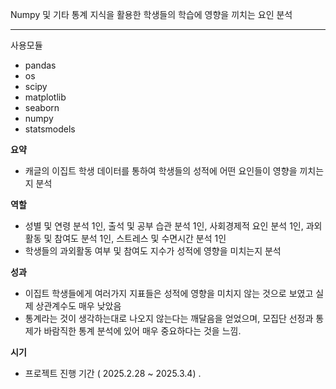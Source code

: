 Numpy 및 기타 통계 지식을 활용한 학생들의 학습에 영향을 끼치는 요인 분석<hr>
사용모듈
- pandas
- os
- scipy
- matplotlib
- seaborn
- numpy
- statsmodels

**요약**

- 캐글의 이집트 학생 데이터를 통하여 학생들의 성적에 어떤 요인들이 영향을 끼치는지 분석

**역할**

- 성별 및 연령 분석 1인, 출석 및 공부 습관 분석 1인, 사회경제적 요인 분석 1인, 과외활동 및 참여도 분석      1인, 스트레스 및 수면시간 분석 1인
- 학생들의 과외활동 여부 및 참여도 지수가 성적에 영향을 미치는지 분석

      

**성과**

- 이집트 학생들에게 여러가지 지표들은 성적에 영향을 미치지 않는 것으로 보였고 실제 상관계수도         매우 낮았음
- 통계라는 것이 생각하는대로 나오지 않는다는 깨달음을 얻었으며, 모집단 선정과 통제가 바람직한             통계 분석에 있어 매우 중요하다는 것을 느낌.

**시기**

- 프로젝트 진행 기간 ( 2025.2.28 ~ 2025.3.4) .
